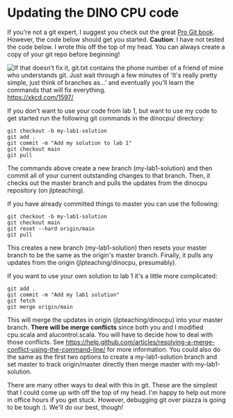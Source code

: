 # Updating the DINO CPU code

If you're not a git expert, I suggest you check out the great [Pro Git book](https://git-scm.com/book/en/v2).
However, the code below should get you started.
**Caution**: I have not tested the code below.
I wrote this off the top of my head.
You can always create a copy of your git repo before beginning!

![ If that doesn't fix it, git.txt contains the phone number of a friend of mine who understands git. Just wait through a few minutes of 'It's really pretty simple, just think of branches as...' and eventually you'll learn the commands that will fix everything.](https://imgs.xkcd.com/comics/git.png)
https://xkcd.com/1597/

If you don't want to use your code from lab 1, but want to use my code to get started run the following git commands in the dinocpu/ directory:

```
git checkout -b my-lab1-solution
git add .
git commit -m "Add my solution to lab 1"
git checkout main
git pull
```

The commands above create a new branch (my-lab1-solution) and then commit all of your current outstanding changes to that branch.
Then, it checks out the master branch and pulls the updates from the dinocpu repository (on jlpteaching).

If you have already committed things to master you can use the following:

```
git checkout -b my-lab1-solution
git checkout main
git reset --hard origin/main
git pull
```

This creates a new branch (my-lab1-solution) then resets your master branch to be the same as the origin's master branch.
Finally, it pulls any updates from the origin (jlpteaching/dinocpu, presumably).

If you want to use your own solution to lab 1 it's a little more complicated:

```
git add .
git commit -m "Add my lab1 solution"
git fetch
git merge origin/main
```

This will merge the updates in origin (jlpteaching/dinocpu) into your master branch.
**There will be merge conflicts** since both you and I modified cpu.scala and alucontrol.scala.
You will have to decide how to deal with those conflicts.
See https://help.github.com/articles/resolving-a-merge-conflict-using-the-command-line/ for more information.
You could also do the same as the first two options to create a my-lab1-solution branch and set master to track origin/master directly then merge master with my-lab1-solution.

There are many other ways to deal with this in git. These are the simplest that I could come up with off the top of my head. I'm happy to help out more in office hours if you get stuck. However, debugging git over piazza is going to be tough :). We'll do our best, though!
